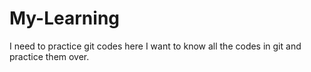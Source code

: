 # My-Learning
I need to practice git codes here
I want to know all the codes in git and practice them over.
